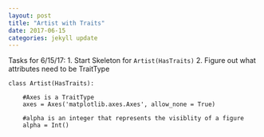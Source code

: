 ```yaml
---
layout: post
title: "Artist with Traits"
date: 2017-06-15
categories: jekyll update
---
```


Tasks for 6/15/17:
    1. Start Skeleton for `Artist(HasTraits)`
    2. Figure out what attributes need to be TraitType

~~~
class Artist(HasTraits):

    #Axes is a TraitType
    axes = Axes('matplotlib.axes.Axes', allow_none = True)

    #alpha is an integer that represents the visiblity of a figure
    alpha = Int()
~~~
